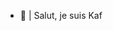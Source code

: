 - 👋 | Salut, je suis Kaf

<!---
wKaf/wKaf is a ✨ special ✨ repository because its `README.md` (this file) appears on your GitHub profile.
You can click the Preview link to take a look at your changes.
--->
